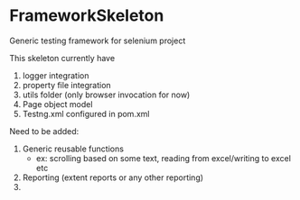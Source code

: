# FrameworkSkeleton
Generic testing framework for selenium project

This skeleton currently have
1. logger integration
2. property file integration
3. utils folder (only browser invocation for now)
4. Page object model
5. Testng.xml configured in pom.xml


Need to be added: 
1. Generic reusable functions 
   - ex: scrolling based on some text, reading from excel/writing to excel etc
2. Reporting (extent reports or any other reporting)
3. 
